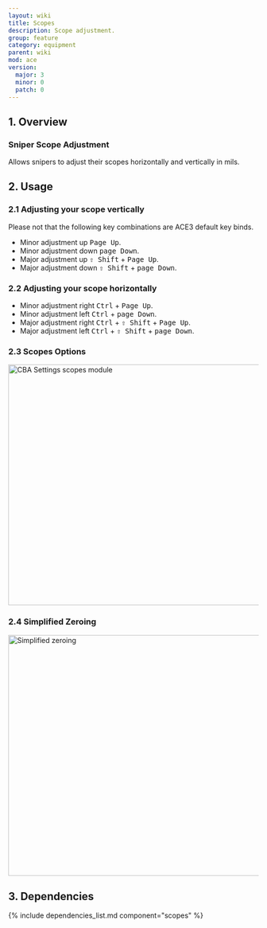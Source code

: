 ```yaml
---
layout: wiki
title: Scopes
description: Scope adjustment.
group: feature
category: equipment
parent: wiki
mod: ace
version:
  major: 3
  minor: 0
  patch: 0
---
```


## 1. Overview

### Sniper Scope Adjustment
Allows snipers to adjust their scopes horizontally and vertically in mils.


## 2. Usage

### 2.1 Adjusting your scope vertically
Please not that the following key combinations are ACE3 default key binds.
- Minor adjustment up <kbd>Page Up</kbd>.
- Minor adjustment down <kbd>page Down</kbd>.
- Major adjustment up <kbd>⇧&nbsp;Shift</kbd> + <kbd>Page Up</kbd>.
- Major adjustment down <kbd>⇧&nbsp;Shift</kbd> + <kbd>page Down</kbd>.

### 2.2 Adjusting your scope horizontally
- Minor adjustment right <kbd>Ctrl</kbd> + <kbd>Page Up</kbd>.
- Minor adjustment left <kbd>Ctrl</kbd> + <kbd>page Down</kbd>.
- Major adjustment right <kbd>Ctrl</kbd> + <kbd>⇧&nbsp;Shift</kbd> + <kbd>Page Up</kbd>.
- Major adjustment left <kbd>Ctrl</kbd> + <kbd>⇧&nbsp;Shift</kbd> + <kbd>page Down</kbd>.

### 2.3 Scopes Options

<img src="{{ site.baseurl }}/img/wiki/feature/scope_module1.webp" width="800" height="484" alt="CBA Settings scopes module" />

### 2.4 Simplified Zeroing

<img src="{{ site.baseurl }}/img/wiki/feature/simplified_zeroing.webp" width="800" height="484" alt="Simplified zeroing" />


## 3. Dependencies

{% include dependencies_list.md component="scopes" %}
